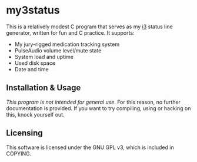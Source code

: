 # my3status

This is a relatively modest C program that serves as my [i3](https://i3wm.org/)
status line generator, written for fun and C practice. It supports:

* My jury-rigged medication tracking system
* PulseAudio volume level/mute state
* System load and uptime
* Used disk space
* Date and time

## Installation & Usage

*This program is not intended for general use*. For this reason, no further
documentation is provided. If you want to try compiling, using or hacking on
this, knock yourself out.

## Licensing

This software is licensed under the GNU GPL v3, which is included in COPYING.